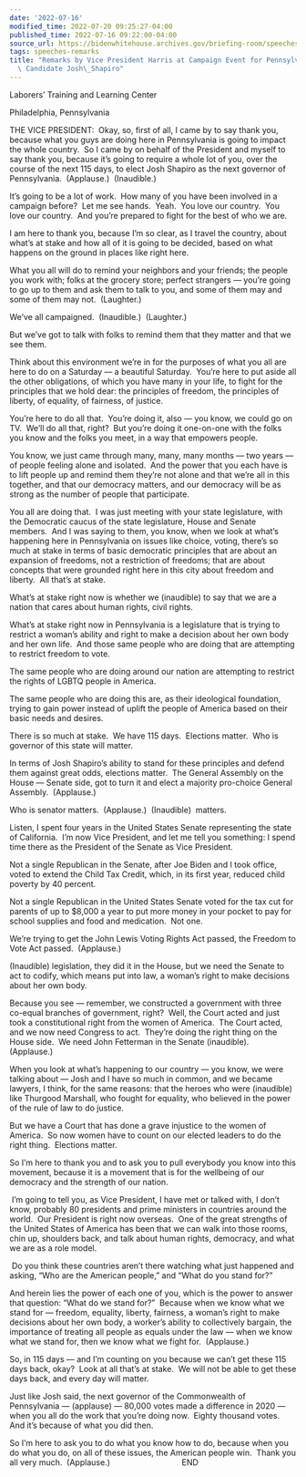 ```yaml
---
date: '2022-07-16'
modified_time: 2022-07-20 09:25:27-04:00
published_time: 2022-07-16 09:22:00-04:00
source_url: https://bidenwhitehouse.archives.gov/briefing-room/speeches-remarks/2022/07/16/remarks-by-vice-president-harris-at-campaign-event-for-pennsylvania-gubernatorial-candidate-josh-shapiro/
tags: speeches-remarks
title: "Remarks by Vice President Harris at Campaign Event for Pennsylvania Gubernatorial\
  \ Candidate Josh\_Shapiro"
---
```

 
Laborers’ Training and Learning Center

Philadelphia, Pennsylvania

THE VICE PRESIDENT:  Okay, so, first of all, I came by to say thank you,
because what you guys are doing here in Pennsylvania is going to impact
the whole country.  So I came by on behalf of the President and myself
to say thank you, because it’s going to require a whole lot of you, over
the course of the next 115 days, to elect Josh Shapiro as the next
governor of Pennsylvania.  (Applause.)  (Inaudible.)  
  
It’s going to be a lot of work.  How many of you have been involved in a
campaign before?  Let me see hands.  Yeah.  You love our country.  You
love our country.  And you’re prepared to fight for the best of who we
are.  
  
I am here to thank you, because I’m so clear, as I travel the country,
about what’s at stake and how all of it is going to be decided, based on
what happens on the ground in places like right here.

What you all will do to remind your neighbors and your friends; the
people you work with; folks at the grocery store; perfect strangers —
you’re going to go up to them and ask them to talk to you, and some of
them may and some of them may not.  (Laughter.)  
  
We’ve all campaigned.  (Inaudible.)  (Laughter.)

But we’ve got to talk with folks to remind them that they matter and
that we see them.  
  
Think about this environment we’re in for the purposes of what you all
are here to do on a Saturday — a beautiful Saturday.  You’re here to put
aside all the other obligations, of which you have many in your life, to
fight for the principles that we hold dear: the principles of freedom,
the principles of liberty, of equality, of fairness, of justice.

You’re here to do all that.  You’re doing it, also — you know, we could
go on TV.  We’ll do all that, right?  But you’re doing it one-on-one
with the folks you know and the folks you meet, in a way that empowers
people.  
  
You know, we just came through many, many, many months — two years — of
people feeling alone and isolated.  And the power that you each have is
to lift people up and remind them they’re not alone and that we’re all
in this together, and that our democracy matters, and our democracy will
be as strong as the number of people that participate.  
  
You all are doing that.  I was just meeting with your state legislature,
with the Democratic caucus of the state legislature, House and Senate
members.  And I was saying to them, you know, when we look at what’s
happening here in Pennsylvania on issues like choice, voting, there’s so
much at stake in terms of basic democratic principles that are about an
expansion of freedoms, not a restriction of freedoms; that are about
concepts that were grounded right here in this city about freedom and
liberty.  All that’s at stake.  
  
What’s at stake right now is whether we (inaudible) to say that we are a
nation that cares about human rights, civil rights.  
  
What’s at stake right now in Pennsylvania is a legislature that is
trying to restrict a woman’s ability and right to make a decision about
her own body and her own life.  And those same people who are doing that
are attempting to restrict freedom to vote.

The same people who are doing around our nation are attempting to
restrict the rights of LGBTQ people in America.   
  
The same people who are doing this are, as their ideological foundation,
trying to gain power instead of uplift the people of America based on
their basic needs and desires.  

There is so much at stake.  We have 115 days.  Elections matter.  Who is
governor of this state will matter.  
  
In terms of Josh Shapiro’s ability to stand for these principles and
defend them against great odds, elections matter.  The General Assembly
on the House — Senate side, got to turn it and elect a majority
pro-choice General Assembly.  (Applause.)  
  
Who is senator matters.  (Applause.)  (Inaudible)  matters.  
  
Listen, I spent four years in the United States Senate representing the
state of California.  I’m now Vice President, and let me tell you
something: I spend time there as the President of the Senate as Vice
President.   
  
Not a single Republican in the Senate, after Joe Biden and I took
office, voted to extend the Child Tax Credit, which, in its first year,
reduced child poverty by 40 percent.  
  
Not a single Republican in the United States Senate voted for the tax
cut for parents of up to $8,000 a year to put more money in your pocket
to pay for school supplies and food and medication.  Not one.

We’re trying to get the John Lewis Voting Rights Act passed, the Freedom
to Vote Act passed.  (Applause.)

(Inaudible) legislation, they did it in the House, but we need the
Senate to act to codify, which means put into law, a woman’s right to
make decisions about her own body.

Because you see — remember, we constructed a government with three
co-equal branches of government, right?  Well, the Court acted and just
took a constitutional right from the women of America.  The Court acted,
and we now need Congress to act.  They’re doing the right thing on the
House side.  We need John Fetterman in the Senate (inaudible). 
(Applause.) 

When you look at what’s happening to our country — you know, we were
talking about — Josh and I have so much in common, and we became
lawyers, I think, for the same reasons: that the heroes who were
(inaudible) like Thurgood Marshall, who fought for equality, who
believed in the power of the rule of law to do justice.

But we have a Court that has done a grave injustice to the women of
America.  So now women have to count on our elected leaders to do the
right thing.  Elections matter.

So I’m here to thank you and to ask you to pull everybody you know into
this movement, because it is a movement that is for the wellbeing of our
democracy and the strength of our nation.

 I’m going to tell you, as Vice President, I have met or talked with, I
don’t know, probably 80 presidents and prime ministers in countries
around the world.  Our President is right now overseas.  One of the
great strengths of the United States of America has been that we can
walk into those rooms, chin up, shoulders back, and talk about human
rights, democracy, and what we are as a role model.

 Do you think these countries aren’t there watching what just happened
and asking, “Who are the American people,” and “What do you stand for?”

And herein lies the power of each one of you, which is the power to
answer that question: “What do we stand for?”  Because when we know what
we stand for — freedom, equality, liberty, fairness, a woman’s right to
make decisions about her own body, a worker’s ability to collectively
bargain, the importance of treating all people as equals under the law —
when we know what we stand for, then we know what we fight for. 
(Applause.) 

So, in 115 days — and I’m counting on you because we can’t get these 115
days back, okay?  Look at all that’s at stake.  We will not be able to
get these days back, and every day will matter. 

Just like Josh said, the next governor of the Commonwealth of
Pennsylvania — (applause) — 80,000 votes made a difference in 2020 —
when you all do the work that you’re doing now.  Eighty thousand votes. 
And it’s because of what you did then.

So I’m here to ask you to do what you know how to do, because when you
do what you do, on all of these issues, the American people win.  Thank
you all very much.  (Applause.)                                END
